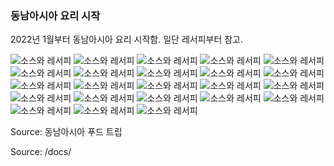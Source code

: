 ### 동남아시아 요리 시작

2022년 1월부터 동남아시아 요리 시작함. 일단 레서피부터 참고. 

![소스와 레서피](/recipes/assets/IMG_2816.png)
![소스와 레서피](/recipes/assets/IMG_2817.png)
![소스와 레서피](/recipes/assets/IMG_2818.png)
![소스와 레서피](/recipes/assets/IMG_2819.png)
![소스와 레서피](/recipes/assets/IMG_2820.png)
![소스와 레서피](/recipes/assets/IMG_2821.png)
![소스와 레서피](/recipes/assets/IMG_2822.png)
![소스와 레서피](/recipes/assets/IMG_2823.png)
![소스와 레서피](/recipes/assets/IMG_2824.png)
![소스와 레서피](/recipes/assets/IMG_2825.png)
![소스와 레서피](/recipes/assets/IMG_2826.png)
![소스와 레서피](/recipes/assets/IMG_2827.png)
![소스와 레서피](/recipes/assets/IMG_2828.png)
![소스와 레서피](/recipes/assets/IMG_2829.png)
![소스와 레서피](/recipes/assets/IMG_2830.png)
![소스와 레서피](/recipes/assets/IMG_2831.png)
![소스와 레서피](/recipes/assets/IMG_2832.png)
![소스와 레서피](/recipes/assets/IMG_2833.png)
![소스와 레서피](/recipes/assets/IMG_2834.png)
![소스와 레서피](/recipes/assets/IMG_2835.png)
![소스와 레서피](/recipes/assets/IMG_2836.png)
![소스와 레서피](/recipes/assets/IMG_2837.png)
![소스와 레서피](/recipes/assets/IMG_2838.png)

Source: 동남아시아 푸드 트립

Source: /docs/
